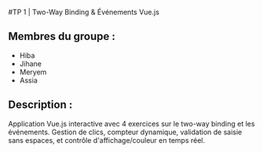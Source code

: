#TP 1 | Two-Way Binding & Événements Vue.js

## Membres du groupe :
- Hiba
- Jihane
- Meryem  
- Assia

## Description :
Application Vue.js interactive avec 4 exercices sur le two-way binding et les événements.
Gestion de clics, compteur dynamique, validation de saisie sans espaces, et contrôle 
d'affichage/couleur en temps réel.
